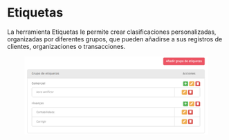 # Etiquetas

La herramienta Etiquetas le permite crear clasificaciones personalizadas, organizadas por diferentes grupos, que pueden añadirse a sus registros de clientes, organizaciones o transacciones.

<figure><img src="../../.gitbook/assets/tags-es.jpg" alt=""><figcaption></figcaption></figure>
